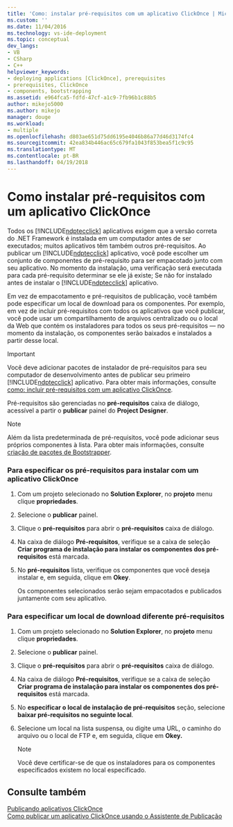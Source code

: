 ```yaml
---
title: 'Como: instalar pré-requisitos com um aplicativo ClickOnce | Microsoft Docs'
ms.custom: ''
ms.date: 11/04/2016
ms.technology: vs-ide-deployment
ms.topic: conceptual
dev_langs:
- VB
- CSharp
- C++
helpviewer_keywords:
- deploying applications [ClickOnce], prerequisites
- prerequisites, ClickOnce
- components, bootstrapping
ms.assetid: e964fca5-fdfd-47cf-a1c9-7fb96b1c88b5
author: mikejo5000
ms.author: mikejo
manager: douge
ms.workload:
- multiple
ms.openlocfilehash: d803ae651d75dd6195e4046b86a77d46d3174fc4
ms.sourcegitcommit: 42ea834b446ac65c679fa1043f853bea5f1c9c95
ms.translationtype: MT
ms.contentlocale: pt-BR
ms.lasthandoff: 04/19/2018
---
```

# <a name="how-to-install-prerequisites-with-a-clickonce-application"></a>Como instalar pré-requisitos com um aplicativo ClickOnce
Todos os [!INCLUDE[ndptecclick](../deployment/includes/ndptecclick_md.md)] aplicativos exigem que a versão correta do .NET Framework é instalada em um computador antes de ser executados; muitos aplicativos têm também outros pré-requisitos. Ao publicar um [!INCLUDE[ndptecclick](../deployment/includes/ndptecclick_md.md)] aplicativo, você pode escolher um conjunto de componentes de pré-requisito para ser empacotado junto com seu aplicativo. No momento da instalação, uma verificação será executada para cada pré-requisito determinar se ele já existe; Se não for instalado antes de instalar o [!INCLUDE[ndptecclick](../deployment/includes/ndptecclick_md.md)] aplicativo.  
  
 Em vez de empacotamento e pré-requisitos de publicação, você também pode especificar um local de download para os componentes. Por exemplo, em vez de incluir pré-requisitos com todos os aplicativos que você publicar, você pode usar um compartilhamento de arquivos centralizado ou o local da Web que contém os instaladores para todos os seus pré-requisitos — no momento da instalação, os componentes serão baixados e instalados a partir desse local.  
  
> [!IMPORTANT]
>  Você deve adicionar pacotes de instalador de pré-requisitos para seu computador de desenvolvimento antes de publicar seu primeiro [!INCLUDE[ndptecclick](../deployment/includes/ndptecclick_md.md)] aplicativo. Para obter mais informações, consulte [como: incluir pré-requisitos com um aplicativo ClickOnce](../deployment/how-to-include-prerequisites-with-a-clickonce-application.md).  
  
 Pré-requisitos são gerenciadas no **pré-requisitos** caixa de diálogo, acessível a partir o **publicar** painel do **Project Designer**.  
  
> [!NOTE]
>  Além da lista predeterminada de pré-requisitos, você pode adicionar seus próprios componentes à lista. Para obter mais informações, consulte [criação de pacotes de Bootstrapper](../deployment/creating-bootstrapper-packages.md).  
  
### <a name="to-specify-prerequisites-to-install-with-a-clickonce-application"></a>Para especificar os pré-requisitos para instalar com um aplicativo ClickOnce  
  
1.  Com um projeto selecionado no **Solution Explorer**, no **projeto** menu clique **propriedades**.  
  
2.  Selecione o **publicar** painel.  
  
3.  Clique o **pré-requisitos** para abrir o **pré-requisitos** caixa de diálogo.  
  
4.  Na caixa de diálogo **Pré-requisitos**, verifique se a caixa de seleção **Criar programa de instalação para instalar os componentes dos pré-requisitos** está marcada.  
  
5.  No **pré-requisitos** lista, verifique os componentes que você deseja instalar e, em seguida, clique em **Okey**.  
  
     Os componentes selecionados serão sejam empacotados e publicados juntamente com seu aplicativo.  
  
### <a name="to-specify-a-different-download-location-for-prerequisites"></a>Para especificar um local de download diferente pré-requisitos  
  
1.  Com um projeto selecionado no **Solution Explorer**, no **projeto** menu clique **propriedades**.  
  
2.  Selecione o **publicar** painel.  
  
3.  Clique o **pré-requisitos** para abrir o **pré-requisitos** caixa de diálogo.  
  
4.  Na caixa de diálogo **Pré-requisitos**, verifique se a caixa de seleção **Criar programa de instalação para instalar os componentes dos pré-requisitos** está marcada.  
  
5.  No **especificar o local de instalação de pré-requisitos** seção, selecione **baixar pré-requisitos no seguinte local**.  
  
6.  Selecione um local na lista suspensa, ou digite uma URL, o caminho do arquivo ou o local de FTP e, em seguida, clique em **Okey.**  
  
    > [!NOTE]
    >  Você deve certificar-se de que os instaladores para os componentes especificados existem no local especificado.  
  
## <a name="see-also"></a>Consulte também  
 [Publicando aplicativos ClickOnce](../deployment/publishing-clickonce-applications.md)   
 [Como publicar um aplicativo ClickOnce usando o Assistente de Publicação](../deployment/how-to-publish-a-clickonce-application-using-the-publish-wizard.md)